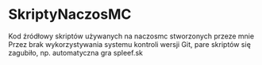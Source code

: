 # SkriptyNaczosMC
Kod źródłowy skriptów używanych na naczosmc stworzonych przeze mnie
Przez brak wykorzystywania systemu kontroli wersji Git, pare skriptów się zagubiło, np. automatyczna gra spleef.sk
